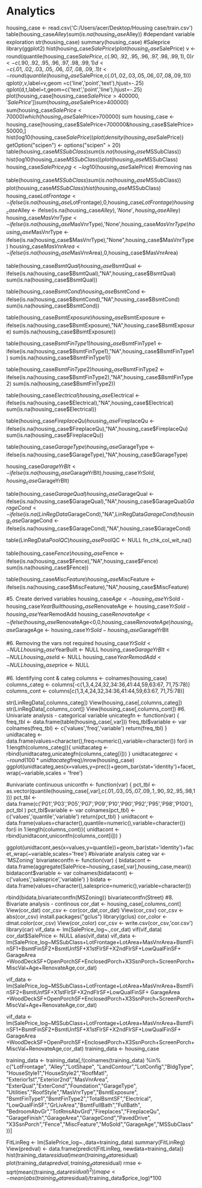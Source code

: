 # Analytics
housing_case <- read.csv('C:/Users/acer/Desktop/Housing case/train.csv')
table(housing_case$Alley)
sum(is.na(housing_case$Alley))
#dependant variable exploration
str(housing_case)
summary(housing_case)
#Saleprice
library(ggplot2)
hist(housing_case$SalePrice)
plot(housing_case$SalePrice)
v <- round(quantile(housing_case$SalePrice,c(.90,.92,.95,.96,.97,.98,.99,1),0)
r <- c(.90,.92,.95,.96,.97,.98,.99,1)
d <- c(.01,.02,.03,.05,.06,.07,.08,.09,.1)
t <- round(quantile(housing_case$SalePrice,c(.01,.02,.03,.05,.06,.07,.08,.09,.1)))
qplot(r,v,label=v,geom =c('line','point','text'),hjust=-.25)
qplot(d,t,label=t,geom=c('text','point','line'),hjust=-.25)
plot(housing_case[housing_case$SalePrice>400000,'SalePrice'])
sum(housing_case$SalePrice>400000)
sum(housing_case$SalePrice<70000)
which(housing_case$SalePrice>700000)
sum
housing_case <- housing_case[housing_case$SalePrice<700000&housing_case$SalePrice>50000,]
hist(log10(housing_case$SalePrice))
plot(density(housing_case$SalePrice))
getOption("scipen")
  <- options("scipen" = 20)
table(housing_case$MSSubClass)
sum(is.na(housing_case$MSSubClass))
hist(log10(housing_case$MSSubClass))
plot(housing_case$MSSubClass)
housing_case$SalePrice_log <- log10(housing_case$SalePrice)
#removing nas

table(housing_case$MSSubClass)
sum(is.na(housing_case$MSSubClass))
plot(housing_case$MSSubClass)
hist(housing_case$MSSubClass)
housing_case$LotFrontage <-   ifelse(is.na(housing_case$LotFrontage),0,housing_case$LotFrontage)
housing_case$Alley <- ifelse(is.na(housing_case$Alley),'None',housing_case$Alley)
housing_case$MasVnrType <- ifelse(is.na(housing_case$MasVnrType),'None',housing_case$MasVnrType)
housing_case$MasVnrType <- ifelse(is.na(housing_case$MasVnrType),"None",housing_case$MasVnrType)
housing_case$MasVnrArea <- ifelse(is.na(housing_case$MasVnrArea),0,housing_case$MasVnrArea)


table(housing_case$BsmtQual)
housing_case$BsmtQual <- ifelse(is.na(housing_case$BsmtQual),"NA",housing_case$BsmtQual)
sum(is.na(housing_case$BsmtQual))

table(housing_case$BsmtCond)
housing_case$BsmtCond <- ifelse(is.na(housing_case$BsmtCond),"NA",housing_case$BsmtCond)
sum(is.na(housing_case$BsmtCond))

table(housing_case$BsmtExposure)
housing_case$BsmtExposure <- ifelse(is.na(housing_case$BsmtExposure),"NA",housing_case$BsmtExposure)
sum(is.na(housing_case$BsmtExposure))

table(housing_case$BsmtFinType1)
housing_case$BsmtFinType1 <- ifelse(is.na(housing_case$BsmtFinType1),"NA",housing_case$BsmtFinType1)
sum(is.na(housing_case$BsmtFinType1))

table(housing_case$BsmtFinType2)
housing_case$BsmtFinType2 <- ifelse(is.na(housing_case$BsmtFinType2),"NA",housing_case$BsmtFinType2)
sum(is.na(housing_case$BsmtFinType2))

table(housing_case$Electrical)
housing_case$Electrical <- ifelse(is.na(housing_case$Electrical),"NA",housing_case$Electrical)
sum(is.na(housing_case$Electrical))

table(housing_case$FireplaceQu)
housing_case$FireplaceQu <- ifelse(is.na(housing_case$FireplaceQu),"NA",housing_case$FireplaceQu)
sum(is.na(housing_case$FireplaceQu))

table(housing_case$GarageType)
housing_case$GarageType <- ifelse(is.na(housing_case$GarageType),"NA",housing_case$GarageType)


housing_case$GarageYrBlt <- ifelse(is.na(housing_case$GarageYrBlt),housing_case$YrSold,housing_case$GarageYrBlt)

table(housing_case$GarageQual)
housing_case$GarageQual <- ifelse(is.na(housing_case$GarageQual),"NA",housing_case$GarageQual)$GarageCond <- ifelse(is.na(LinRegData$GarageCond),"NA",LinRegData$GarageCond)
housing_case$GarageCond <- ifelse(is.na(housing_case$GarageCond),"NA",housing_case$GarageCond)

table(LinRegData$PoolQC)
housing_case$PoolQC <- NULL
fn_chk_col_wit_na()

table(housing_case$Fence)
housing_case$Fence <- ifelse(is.na(housing_case$Fence),"NA",housing_case$Fence)
sum(is.na(housing_case$Fence))

table(housing_case$MiscFeature)
housing_case$MiscFeature <- ifelse(is.na(housing_case$MiscFeature),"NA",housing_case$MiscFeature)


#5. Create derived variables
housing_case$Age <- housing_case$YrSold - housing_case$YearBuilt
housing_case$RenovateAge <- housing_case$YrSold - housing_case$YearRemodAdd
housing_case$RenovateAge <- ifelse(housing_case$RenovateAge<0,0,housing_case$RenovateAge)
housing_case$GarageAge <- housing_case$YrSold - housing_case$GarageYrBlt


#6. Removing the vars not required
housing_case$YrSold <- NULL
housing_case$YearBuilt <- NULL
housing_case$GarageYrBlt <- NULL
housing_case$Id <- NULL
housing_case$YearRemodAdd <- NULL
housing_case$price <- NULL

#6. Identifying cont & categ
columns <- colnames(housing_case)
columns_categ <- columns[-c(1,3,4,24,32,34:36,41:44,59,63:67, 71,75:78)]
columns_cont <- columns[c(1,3,4,24,32,34:36,41:44,59,63:67, 71,75:78)]

str(LinRegData[,columns_categ])
View(housing_case[,columns_categ])
str(LinRegData[,columns_cont])
View(housing_case[,columns_cont])
#6. Univariate analysis - categorical variable
unicategfn <- function(var)
  {
    freq_tbl <- data.frame(table(housing_case[,var]))
    freq_tbl$variable <- var
    colnames(freq_tbl) <- c('values','freq','variable')
    return(freq_tbl)
}
unidtacateg <- data.frame(values=character(),freq=numeric(),variable=character())
for(i in 1:length(columns_categ)){
 unidtacateg <- rbind(unidtacateg,unicategfn(columns_categ[i])) 
}
unidtacateg$prec <- round(100*unidtacateg$freq)/nrow(housing_case)
ggplot(unidtacateg,aes(x=values,y=prec))+geom_bar(stat='identity')+facet_wrap(~variable,scales = 'free')


#univariate continuous
unicontfn <- function(var)
{
  pct_tbl <- as.vector(quantile(housing_case[,var],c(.01,.03,.05,.07,.09,.1,.90,.92,.95,.98,1)))
  pct_tbl <- data.frame(c('P01','P03','P05','P07','P09','P10','P90','P92','P95','P98','P100'),pct_tbl )
  pct_tbl$variable <- var
  colnames(pct_tbl) <- c('values','quantile','variable')
  return(pct_tbl)
}
unidtacont <- data.frame(values=character(),quantile=numeric(),variable=character())
for(i in 1:length(columns_cont)){
unidtacont <- rbind(unidtacont,unicontfn(columns_cont[i]))
}



ggplot(unidtacont,aes(x=values,y=quantile))+geom_bar(stat='identity')+facet_wrap(~variable,scales='free')
#bivariate analysis categ
var <- 'MSZoning'
bivariatecontfn <- function(var)
{
  bidatacont <- data.frame(aggregate(SalePrice~housing_case[,var],housing_case,mean)) 
bidatacont$variable <- var
colnames(bidatacont) <- c('values','salesprice','variable')
}
bidata <- data.frame(values=character(),salesprice=numeric(),variable=character())
  
rbind(bidata,bivariatecontfn(MSZoning))
bivariatecontfn(Street)
#8. Bivariate analysis - continous 
cor_dat <- housing_case[,columns_cont]
View(cor_dat)
cor_csv <- cor(cor_dat,cor_dat)
View(cor_csv)
cor_csv <- abs(cor_csv)
install.packages("gclus")
library(gclus)
cor_color <- dmat.color(cor_csv)
View(cor_color)
cor_csv <- write.csv(cor_csv,'cor.csv')
library(car)
vif_data <- lm(SalePrice_log~.,cor_dat)
vif(vif_data)
cor_dat$SalePrice <- NULL
alias(vif_data)
vif_data <- lm(SalePrice_log~MSSubClass+LotFrontage+LotArea+MasVnrArea+BsmtFinSF1+BsmtFinSF2+BsmtUnfSF+X1stFlrSF+X2ndFlrSF+LowQualFinSF+
                 GarageArea +WoodDeckSF+OpenPorchSF+EnclosedPorch+X3SsnPorch+ScreenPorch+MiscVal+Age+RenovateAge,cor_dat)


vif_data <- lm(SalePrice_log~MSSubClass+LotFrontage+LotArea+MasVnrArea+BsmtFinSF2+BsmtUnfSF+X1stFlrSF+X2ndFlrSF+LowQualFinSF+
                 GarageArea +WoodDeckSF+OpenPorchSF+EnclosedPorch+X3SsnPorch+ScreenPorch+MiscVal+Age+RenovateAge,cor_dat)


vif_data <- lm(SalePrice_log~MSSubClass+LotFrontage+LotArea+MasVnrArea+BsmtFinSF1+BsmtFinSF2+BsmtUnfSF+X1stFlrSF+X2ndFlrSF+LowQualFinSF+
                 GarageArea +WoodDeckSF+OpenPorchSF+EnclosedPorch+X3SsnPorch+ScreenPorch+MiscVal+RenovateAge,cor_dat)
training_data <- housing_case


training_data <- training_data[,!(colnames(training_data) %in% c("LotFrontage", "Alley","LotShape",
                                                                 "LandContour","LotConfig","BldgType",
                                                                 "HouseStyle1","HouseStyle2","RoofMatl",
                                                                 "Exterior1st","Exterior2nd","MasVnrArea",
                                                                 "ExterQual","ExterCond","Foundation","GarageType",
                                                                 "Utilities","RoofStyle","MasVnrType","BsmtExposure",
                                                                 "BsmtFinType1","BsmtFinType2","TotalBsmtSF","Electrical",
                                                                 "LowQualFinSF","GrLivArea","BsmtFullBath","FullBath",
                                                                 "BedroomAbvGr","TotRmsAbvGrd","Fireplaces","FireplaceQu",
                                                                 "GarageFinish","GarageArea","GarageCond","PavedDrive",
                                                                 "X3SsnPorch","Fence","MiscFeature","MoSold","GarageAge","MSSubClass"
))]                             

FitLinReg <- lm(SalePrice_log~.,data=training_data)
summary(FitLinReg)
View(predval) <- data.frame(predict(FitLinReg, newdata=training_data))
hist(training_data$residual)
mean(training_data$residual)
plot(training_data$predval,training_data$residual)
rmse <- sqrt(mean((training_data$residual)^2))
mape <- mean(abs(training_data$residual)/training_data$price_log)*100
